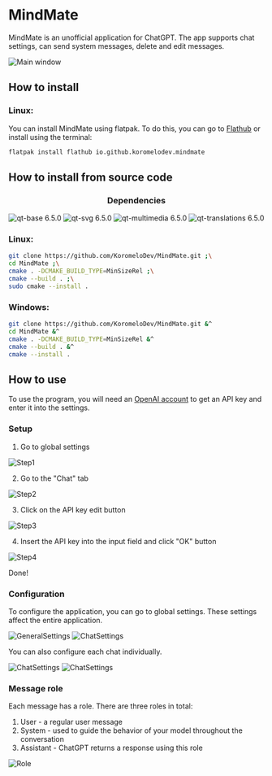 # MindMate
MindMate is an unofficial application for ChatGPT. The app supports chat settings, can send system messages, delete and edit messages.

![Main window](https://github.com/KoromeloDev/MindMate/blob/main/screenshots/MainWindow.png?raw=true)

## How to install
### Linux:
You can install MindMate using flatpak. To do this, you can go to [Flathub](https://flathub.org/apps/io.github.koromelodev.mindmate) or install using the terminal:
```bash
flatpak install flathub io.github.koromelodev.mindmate
```

## How to install from source code
<h3 align="center">
  Dependencies
</h3>

<p align="center">
  <img src="https://img.shields.io/badge/qt--base-6.5.0-blue" alt="qt-base 6.5.0"/>
  <img src="https://img.shields.io/badge/qt--svg-6.5.0-blue" alt="qt-svg 6.5.0"/>
  <img src="https://img.shields.io/badge/qt--multimedia-6.5.0-blue" alt="qt-multimedia 6.5.0"/>
  <img src="https://img.shields.io/badge/qt--translations-6.5.0-blue" alt="qt-translations 6.5.0"/>
</p>

### Linux:
```bash
git clone https://github.com/KoromeloDev/MindMate.git ;\
cd MindMate ;\
cmake . -DCMAKE_BUILD_TYPE=MinSizeRel ;\
cmake --build . ;\
sudo cmake --install .
```

### Windows:
```bash
git clone https://github.com/KoromeloDev/MindMate.git &^
cd MindMate &^
cmake . -DCMAKE_BUILD_TYPE=MinSizeRel &^
cmake --build . &^
cmake --install .
```

## How to use
To use the program, you will need an [OpenAI account](https://platform.openai.com/signup) to get an API key and enter it into the settings.

### Setup
1. Go to global settings

![Step1](https://github.com/KoromeloDev/MindMate/blob/main/screenshots/HowToUseSettings1.png?raw=true)

2. Go to the "Chat" tab

![Step2](https://github.com/KoromeloDev/MindMate/blob/main/screenshots/HowToUseSettings2.png?raw=true)

3. Click on the API key edit button

![Step3](https://github.com/KoromeloDev/MindMate/blob/main/screenshots/HowToUseSettings3.png?raw=true)

4. Insert the API key into the input field and click "OK" button

![Step4](https://github.com/KoromeloDev/MindMate/blob/main/screenshots/HowToUseSettings4.png?raw=true)

Done!

### Configuration
To configure the application, you can go to global settings. These settings affect the entire application.

![GeneralSettings](https://github.com/KoromeloDev/MindMate/blob/main/screenshots/GlobalSettingsWindow1.png?raw=true)
![ChatSettings](https://github.com/KoromeloDev/MindMate/blob/main/screenshots/GlobalSettingsWindow2.png?raw=true)

You can also configure each chat individually.

![ChatSettings](https://github.com/KoromeloDev/MindMate/blob/main/screenshots/HowToUseChatSettings.png?raw=true)
![ChatSettings](https://github.com/KoromeloDev/MindMate/blob/main/screenshots/ChatSettingsWindow.png?raw=true)

### Message role
Each message has a role. There are three roles in total:
1. User - a regular user message
2. System - used to guide the behavior of your model throughout the conversation
3. Assistant - ChatGPT returns a response using this role

![Role](https://github.com/KoromeloDev/MindMate/blob/main/screenshots/SystemMessageDescription.png?raw=true)
